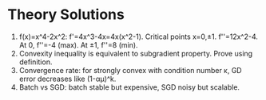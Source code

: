 <!-- Math rendered using GitHub Markdown: use $...$ and $$...$$ -->

# Theory Solutions
1. f(x)=x^4-2x^2: f'=4x^3-4x=4x(x^2-1). Critical points x=0,±1. f''=12x^2-4. At 0, f''=-4 (max). At ±1, f''=8 (min).
2. Convexity inequality is equivalent to subgradient property. Prove using definition.
3. Convergence rate: for strongly convex with condition number κ, GD error decreases like (1-αμ)^k.
4. Batch vs SGD: batch stable but expensive, SGD noisy but scalable.